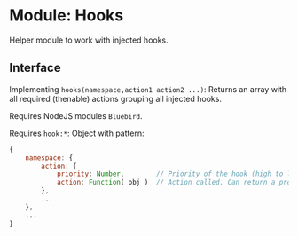 # Module: Hooks

Helper module to work with injected hooks.


## Interface

Implementing ```hooks(namespace,action1 action2 ...)```: Returns an array with all required (thenable) actions grouping all injected hooks.

Requires NodeJS modules ```Bluebird```.

Requires ```hook:*```: Object with pattern:
``` Javascript
{
	namespace: {
		action: {
			priority: Number,        // Priority of the hook (high to low)
			action: Function( obj )  // Action called. Can return a promise. Must return/resolve obj.
		},
		...
	},
	...
}
```
